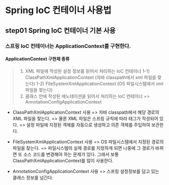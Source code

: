 # Spring IoC 컨테이너 사용법

## step01 Spring IoC 컨테이너 기본 사용
### 스프링 IoC 컨테이너는 ApplicationContext를 구현한다.

#### ApplicationContext 구현체 종류
 > 1) XML 파일에 작성된 설정 정보를 읽어서 처리하는 IoC 컨테이너
     1-1) ClassPathXmlApplicationContext (자바 classpath에서 xml 파일을 찾는다)
     1-2) FileSystemXmlApplicationContext (OS 파일시스템에서 xml 파일을 찾는다)
 > 2) 클래스 안에 작성된 애노테이션을 읽어서 처리하는 IoC 컨테이너
     => AnnotationConfigApplicationContext
     
- ClassPathXmlApplicationContext 사용
  => 자바 classpath에서 해당 경로의 XML 파일을 찾는다.
  => 물론 XML 파일은 스프링 규칙에 따라 태그가 작성되어 있다.
  => 설정 파일에 지정된 객체를 자동으로 생성하고 의존 객체를 주입하여 보관한다.

- FileSystemXmlApplicationContext 사용
  => OS 파일시스템에서 지정된 경로의 파일을 찾는다.
  => 파일시스템의 실제 경로를 지정하게 되면 나중에 그 경로가 바뀌면 
     또 소스 코드를 변경해야 하는 문제가 있다. 
     그래서 보통 ClassPathXmlApplicationContext를 많이 사용한다.

- AnnotationConfigApplicationContext 사용
  => 스프링 설정정보를 담고 있는 클래스 정보를 넘긴다.